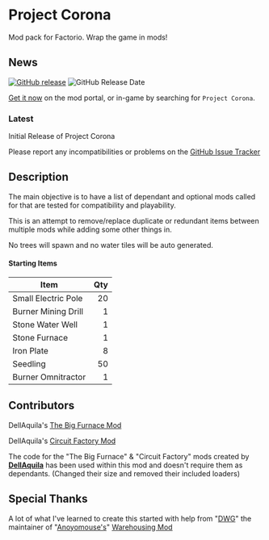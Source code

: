 # Project Corona

Mod pack for Factorio.  Wrap the game in mods!

## News

[![GitHub release][badge-latest-release]][github-latest-release]
![GitHub Release Date][badge-release-date]

[Get it now][mod-portal-entry] on the mod portal, or in-game by searching for `Project Corona`.

<!--
### Translations!

Place Holder
-->

### Latest

Initial Release of Project Corona

Please report any incompatibilities or problems on the [GitHub Issue Tracker][issue-tracker]

<!--
### Previously

Place Holder
-->

## Description

The main objective is to have a list of dependant and optional mods called for that are tested for compatibility and playability.

This is an attempt to remove/replace duplicate or redundant items between multiple mods while adding some other things in.

No trees will spawn and no water tiles will be auto generated.

#### Starting Items

Item|Qty
---|---:
Small Electric Pole | 20
Burner Mining Drill | 1
Stone Water Well | 1
Stone Furnace | 1
Iron Plate | 8
Seedling | 50
Burner Omnitractor | 1

## Contributors

DellAquila's [The Big Furnace Mod][the-big-furnace-mod]

DellAquila's [Circuit Factory Mod][circuit-factory-mod]

The code for the "The Big Furnace" & "Circuit Factory" mods created by **[DellAquila][dellaquila-page]** has been used within this mod and doesn't require them as dependants. (Changed their size and removed their included loaders)

## Special Thanks

A lot of what I've learned to create this started with help from "[DWG][dwg-github-page]" the maintainer of "[Anoyomouse's][Anoyomouse-github-page]" [Warehousing Mod][warehousing-mod-page]

  [the-big-furnace-mod]: https://mods.factorio.com/mod/TheBigFurnace
  [circuit-factory-mod]: https://mods.factorio.com/mod/CircuitFactory
  [dellaquila-page]: https://mods.factorio.com/user/dellaquila
  [dwg-github-page]: https://github.com/dgw
  [Anoyomouse-github-page]: https://github.com/Anoyomouse
  [warehousing-mod-page]: https://mods.factorio.com/mod/Warehousing
  
  [mod-portal-entry]: https://mods.factorio.com/mod/project-corona
  <!--[forum-thread]:--> 
  
  [github-latest-release]: https://github.com/Project-Corona/Project-Corona/releases
  [issue-tracker]: https://github.com/Project-Corona/Project-Corona/issues
   
  [badge-latest-release]: https://img.shields.io/github/v/release/project-corona/project-corona.svg?label=current+version
  [badge-release-date]: https://img.shields.io/github/release-date/project-corona/project-corona.svg?label=released

